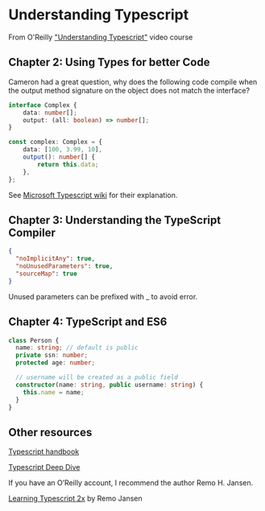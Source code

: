 # Understanding Typescript

From O'Reilly ["Understanding Typescript"](https://learning.oreilly.com/videos/understanding-typescript/9781789951905) video course

## Chapter 2: Using Types for better Code

Cameron had a great question, why does the following code compile when the output method signature on the object does not match the interface?

```typescript
interface Complex {
    data: number[];
    output: (all: boolean) => number[];
}

const complex: Complex = {
    data: [100, 3.99, 10],
    output(): number[] {
        return this.data;
    },
};
```

See [Microsoft Typescript wiki](https://github.com/Microsoft/TypeScript/wiki/FAQ#why-are-functions-with-fewer-parameters-assignable-to-functions-that-take-more-parameters) for their explanation.

## Chapter 3: Understanding the TypeScript Compiler

```json
{
  "noImplicitAny": true,
  "noUnusedParameters": true,
  "sourceMap": true
}
```

Unused parameters can be prefixed with _ to avoid error.

## Chapter 4: TypeScript and ES6

```typescript
class Person {
  name: string; // default is public
  private ssn: number;
  protected age: number;

  // username will be created as a public field
  constructor(name: string, public username: string) {
    this.name = name;
  }
}
```

## Other resources
[Typescript handbook](https://www.typescriptlang.org/docs/handbook/basic-types.html)

[Typescript Deep Dive](https://basarat.gitbooks.io/typescript/)

If you have an O’Reilly account, I recommend the author Remo H. Jansen.

[Learning Typescript 2x](https://learning.oreilly.com/library/view/learning-typescript-2x/9781788391474/) by Remo Jansen